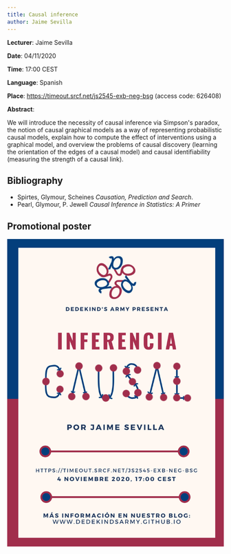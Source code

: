 ```yaml
---
title: Causal inference
author: Jaime Sevilla
---
```

**Lecturer**: Jaime Sevilla

**Date**: 04/11/2020

**Time**: 17:00 CEST

**Language**: Spanish

**Place**: https://timeout.srcf.net/js2545-exb-neg-bsg (access code: 626408)

**Abstract**:

We will introduce the necessity of causal inference via Simpson's paradox, the notion of causal graphical models as a way of representing probabilistic causal models,
explain how to compute the effect of interventions using a graphical model, and overview the problems of causal discovery 
(learning the orientation of the edges of a causal model) and causal identifiability (measuring the strength of a causal link).

## Bibliography

* Spirtes, Glymour, Scheines *Causation, Prediction and Search*.
* Pearl, Glymour, P. Jewell *Causal Inference in Statistics: A Primer*

## Promotional poster
 <img src="/images/posters/causal_inference.png" alt="Poster" style="width: 750px;"/>
